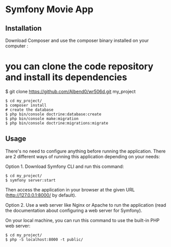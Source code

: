 # Symfony Movie App 

## Installation
Download Composer and use the composer binary installed on your computer :

# you can clone the code repository and install its dependencies
$ git clone https://github.com/Albend0/wr506d.git my_project
```
$ cd my_project/
$ composer install
# create the database
$ php bin/console doctrine:database:create
$ php bin/console make:migration
$ php bin/console doctrine:migrations:migrate
```
## Usage
There's no need to configure anything before running the application. There are 2 different ways of running this application depending on your needs:

Option 1. Download Symfony CLI and run this command:
```
$ cd my_project/
$ symfony server:start
```
Then access the application in your browser at the given URL (http://127.0.0.1:8000/ by default).

Option 2. Use a web server like Nginx or Apache to run the application (read the documentation about configuring a web server for Symfony).

On your local machine, you can run this command to use the built-in PHP web server:
```
$ cd my_project/
$ php -S localhost:8000 -t public/
```
